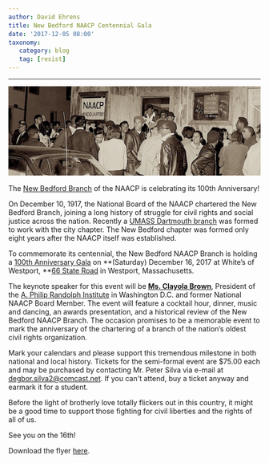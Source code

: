 ```yaml
---
author: David Ehrens
title: New Bedford NAACP Centennial Gala
date: '2017-12-05 08:00'
taxonomy:
   category: blog
   tag: [resist]
---
```

---

![](nbnaacp.jpg)

The [New Bedford Branch](http://listings.findthecompany.com/l/11993302/National-Association-For-The-Advancement-Of-Colored-People-Inc) of the NAACP is celebrating its 100th Anniversary!  

On December 10, 1917, the National Board of the NAACP chartered the New Bedford Branch, joining a long history of struggle for civil rights and social justice across the nation. Recently a [UMASS Dartmouth branch](https://pbn.com/umass-dartmouth-students-collaborate-new-bedford-naacp/) was formed to work with the city chapter. The New Bedford chapter was formed only eight years after the NAACP itself was established.

To commemorate its centennial, the New Bedford NAACP Branch is holding a [100th Anniversary Gala](http://www.southcoasttoday.com/news/20161210/new-bedford-naacp-to-celebrate-100th-anniversary) on **(Saturday) December 16, 2017 at White’s of Westport, **[66 State Road](https://goo.gl/maps/bJCmZqW8wjC2) in Westport, Massachusetts.

The keynote speaker for this event will be **[Ms. Clayola Brown](http://www.thehistorymakers.org/biography/clayola-brown-41)**, President of the [A. Philip Randolph Institute](http://apricfl.org/) in Washington D.C. and former National NAACP Board Member. The event will feature a cocktail hour, dinner, music and dancing, an awards presentation, and a historical review of the New Bedford NAACP Branch. The occasion promises to be a memorable event to mark the anniversary of the chartering of a branch of the nation’s oldest civil rights organization.

Mark your calendars and please support this tremendous milestone in both national and local history. Tickets for the semi-formal event are $75.00 each and may be purchased by contacting Mr. Peter Silva via e-mail at [degbor.silva2@comcast.net](mailto:degbor.silva2@comcast.net). If you can't attend, buy a ticket anyway and earmark it for a student.

Before the light of brotherly love totally flickers out in this country, it might be a good time to support those fighting for civil liberties and the rights of all of us.

See you on the 16th!

Download the flyer [here](http://newbedford.wpengine.netdna-cdn.com/community-services/wp-content/uploads/sites/17/2017/Gala-Flyer-Final-11-9-b.pdf).